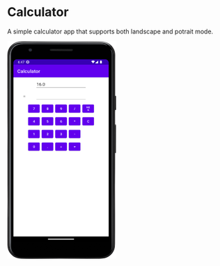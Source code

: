 # Calculator
A simple calculator app that supports both landscape and potrait mode.

<img src="Screenshot_20221229_184814.png" width="250" height="500">

